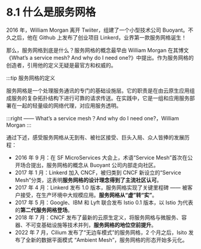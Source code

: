 # 8.1 什么是服务网格

2016 年，William Morgan 离开 Twiiter，组建了一个小型技术公司 Buoyant。不久之后，他在 Github 上发布了创业项目 Linkerd，业界第一款服务网格诞生！

那么，服务网格到底是什么？服务网格的概念最早由 William Morgan 在其博文《What’s a service mesh? And why do I need one?》中提出。作为服务网格的创造者，引用他的定义无疑是最官方和权威的。

:::tip 服务网格的定义

服务网格是一个处理服务通讯的专门的基础设施层。它的职责是在由云原生应用组成服务的复杂拓扑结构下进行可靠的请求传送。在实践中，它是一组和应用服务部署在一起的轻量级的网络代理，对应用服务透明。

:::right
 —— What’s a service mesh？And why do I need one?，William Morgan
:::

通过下述，感受服务网格从无到有、被社区接受、巨头入局、众人皆捧的发展历程：

- 2016 年 9 月：在 SF MicroServices 大会上，术语“Service Mesh”首次在公开场合提出，服务网格的概念从 Buoyant 公司内部走向社区。
- 2017 年 1 月：Linkerd 加入 CNCF，被归类到 CNCF 新设立的“Service Mesh”分类，这表明**服务网格的设计理念得到了主流社区认可**。
- 2017 年 4 月：Linkerd 发布 1.0 版本，服务网格实现了关键里程碑 —— 被客户接受，在生产环境中大规模应用。**服务网格从“虚”转“实”**。
- 2017 年 5 月：Google、IBM 和 Lyft 联合发布 Istio 0.1 版本，以 Istio 为代表的**第二代服务网格登场**。
- 2018 年 7 月：CNCF 发布了最新的云原生定义，将服务网格与微服务、容器、不可变基础设施等技术并列，**服务网格的地位空前提升**。
- 2022 年 7 月，Cilium 发布了“无边车模式”的服务网格，2 个月之后，Isito 发布了全新的数据平面模式 “Ambient Mesh”，服务网格的形态开始多元化。